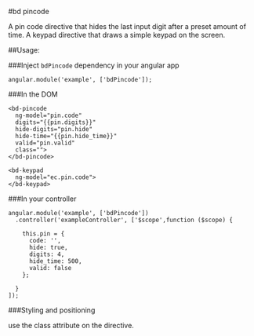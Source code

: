 #bd pincode

A pin code directive that hides the last input digit after a preset amount of time.
A keypad directive that draws a simple keypad on the screen.

##Usage:

###Inject `bdPincode` dependency in your angular app
```
angular.module('example', ['bdPincode']);
```
###In the DOM
```
<bd-pincode
  ng-model="pin.code"
  digits="{{pin.digits}}"
  hide-digits="pin.hide"
  hide-time="{{pin.hide_time}}"
  valid="pin.valid"
  class="">
</bd-pincode>

<bd-keypad
  ng-model="ec.pin.code">
</bd-keypad>
```

###In your controller
```
angular.module('example', ['bdPincode'])
  .controller('exampleController', ['$scope',function ($scope) {

    this.pin = {
      code: '',
      hide: true,
      digits: 4,
      hide_time: 500,
      valid: false
    };

  }
]);
```

###Styling and positioning

use the class attribute on the directive.
